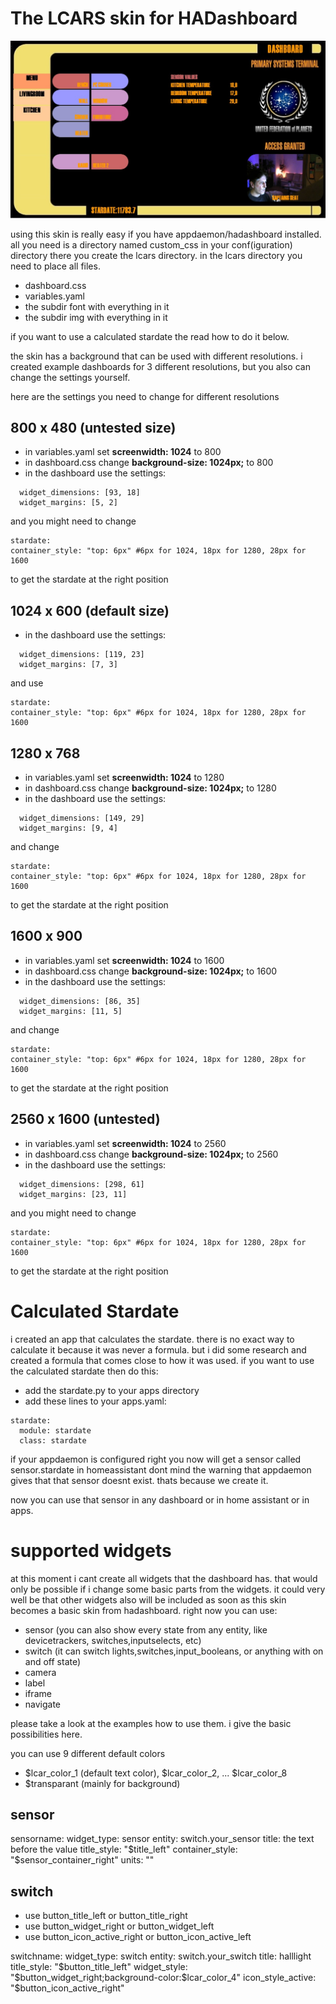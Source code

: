 # The LCARS skin for HADashboard

![Alt text](lcars12.jpg)

using this skin is really easy if you have appdaemon/hadashboard installed.
all you need is a directory named custom_css in your conf(iguration) directory
there you create the lcars directory.
in the lcars directory you need to place all files.
- dashboard.css
- variables.yaml
- the subdir font with everything in it
- the subdir img with everything in it

if you want to use a calculated stardate the read how to do it below.

the skin has a background that can be used with different resolutions.
i created example dashboards for 3 different resolutions, but you also can change the settings yourself.

here are the settings you need to change for different resolutions

## 800 x 480 (untested size)
- in variables.yaml set **screenwidth: 1024** to 800
- in dashboard.css change   **background-size: 1024px;** to 800
- in the dashboard use the settings:
```
  widget_dimensions: [93, 18]
  widget_margins: [5, 2]
```
  and you might need to change
  ```
stardate:
  container_style: "top: 6px" #6px for 1024, 18px for 1280, 28px for 1600
```
to get the stardate at the right position

## 1024 x 600 (default size)
- in the dashboard use the settings:
```
  widget_dimensions: [119, 23]
  widget_margins: [7, 3]
```
  and use
  ```
stardate:
  container_style: "top: 6px" #6px for 1024, 18px for 1280, 28px for 1600
```

## 1280 x 768
- in variables.yaml set **screenwidth: 1024** to 1280
- in dashboard.css change   **background-size: 1024px;** to 1280
- in the dashboard use the settings:
```
  widget_dimensions: [149, 29]
  widget_margins: [9, 4]
```
  and change
  ```
stardate:
  container_style: "top: 6px" #6px for 1024, 18px for 1280, 28px for 1600
```
to get the stardate at the right position

## 1600 x 900
- in variables.yaml set **screenwidth: 1024** to 1600
- in dashboard.css change   **background-size: 1024px;** to 1600
- in the dashboard use the settings:
```
  widget_dimensions: [86, 35]
  widget_margins: [11, 5]
```
  and change
  ```
stardate:
  container_style: "top: 6px" #6px for 1024, 18px for 1280, 28px for 1600
```
to get the stardate at the right position

## 2560 x 1600 (untested)
- in variables.yaml set **screenwidth: 1024** to 2560
- in dashboard.css change   **background-size: 1024px;** to 2560
- in the dashboard use the settings:
```
  widget_dimensions: [298, 61]
  widget_margins: [23, 11]
```
  and you might need to change
  ```
stardate:
  container_style: "top: 6px" #6px for 1024, 18px for 1280, 28px for 1600
```
to get the stardate at the right position

# Calculated Stardate

i created an app that calculates the stardate. there is no exact way to calculate it because it was never a formula.
but i did some research and created a formula that comes close to how it was used.
if you want to use the calculated stardate then do this:
- add the stardate.py to your apps directory
- add these lines to your apps.yaml:
```
stardate:
  module: stardate
  class: stardate
```
if your appdaemon is configured right you now will get a sensor called sensor.stardate in homeassistant
dont mind the warning that appdaemon gives that that sensor doesnt exist. thats because we create it.

now you can use that sensor in any dashboard or in home assistant or in apps.

# supported widgets

at this moment i cant create all widgets that the dashboard has. that would only be possible if i change some basic parts from the widgets. it could very well be that other widgets also will be included as soon as this skin becomes a basic skin from hadashboard.
right now you can use:
- sensor (you can also show every state from any entity, like devicetrackers, switches,inputselects, etc)
- switch (it can switch lights,switches,input_booleans, or anything with on and off state)
- camera
- label
- iframe
- navigate

please take a look at the examples how to use them. i give the basic possibilities here.

you can use 9 different default colors
- $lcar_color_1 (default text color), $lcar_color_2, ... $lcar_color_8
- $transparant (mainly for background)

## sensor
sensorname:
  widget_type: sensor
  entity: switch.your_sensor
  title: the text before the value
  title_style: "$title_left"
  container_style: "$sensor_container_right"
  units: ""
## switch
- use button_title_left or button_title_right
- use button_widget_right or button_widget_left
- use button_icon_active_right or button_icon_active_left

switchname:
  widget_type: switch
  entity: switch.your_switch
  title: halllight
  title_style: "$button_title_left"
  widget_style: "$button_widget_right;background-color:$lcar_color_4"
  icon_style_active: "$button_icon_active_right"


